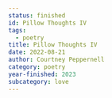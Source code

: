 ```yaml
---
status: finished
id: Pillow Thoughts IV
tags:
  - poetry
title: Pillow Thoughts IV
date: 2022-08-21
author: Courtney Peppernell
category: poetry
year-finished: 2023
subcategory: love
---
```

